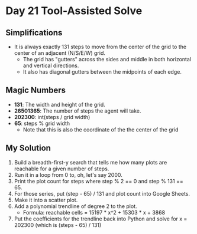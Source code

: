 # Day 21 Tool-Assisted Solve

## Simplifications

* It is always exactly 131 steps to move from the center of the grid to the center of an adjacent (N/S/E/W) grid.
  * The grid has "gutters" across the sides and middle in both horizontal and vertical directions.
  * It also has diagonal gutters between the midpoints of each edge.

## Magic Numbers

* **131**: The width and height of the grid.
* **26501365**: The number of steps the agent will take.
* **202300**: int(steps / grid width)
* **65**: steps % grid width
  * Note that this is also the coordinate of the the center of the grid

## My Solution

1) Build a breadth-first-y search that tells me how many plots are reachable for a given number of steps.
2) Run it in a loop from 0 to, oh, let's say 2000.
3) Print the plot count for steps where step % 2 == 0 and step % 131 == 65.
4) For those series, put (step - 65) / 131 and plot count into Google Sheets.
5) Make it into a scatter plot.
6) Add a polynomial trendline of degree 2 to the plot.
    * Formula: reachable cells = 15197 * x^2 + 15303 * x + 3868
8) Put the coefficients for the trendline back into Python and solve for x = 202300 (which is (steps - 65) / 131)
